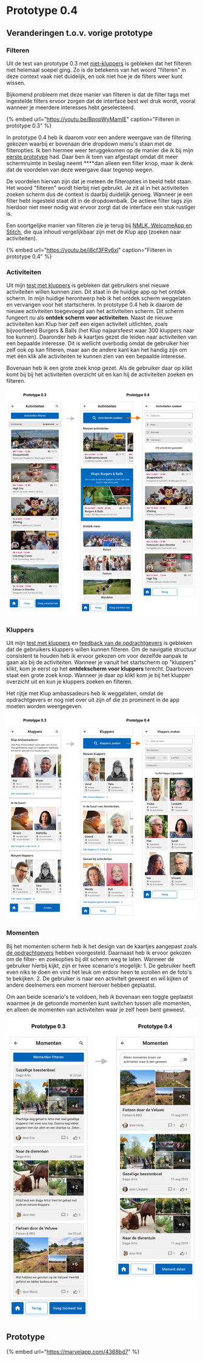 # Prototype 0.4

## Veranderingen t.o.v. vorige prototype

### Filteren

Uit de test van prototype 0.3 met [niet-kluppers](../prototype-0.3/test-niet-kluppers-+-resultaten.md) is gebleken dat het filteren niet helemaal soepel ging. Zo is de betekenis van het woord "filteren" in deze context vaak niet duidelijk, en ook niet hoe je de filters weer kunt wissen.

Bijkomend probleem met deze manier van filteren is dat de filter tags met ingestelde filters ervoor zorgen dat de interface best wel druk wordt, vooral wanneer je meerdere interesses hebt geselecteerd. 

{% embed url="https://youtu.be/BpopWyMamIE" caption="Filteren in prototype 0.3" %}

In prototype 0.4 heb ik daarom voor een andere weergave van de filtering gekozen waarbij er bovenaan drie dropdown menu's staan met de filteropties. Ik ben hiermee weer teruggekomen op de manier die ik bij mijn [eerste prototype](../prototype-0.1/) had. Daar ben ik toen van afgestapt omdat dit meer schermruimte in beslag neemt ****dan alleen een filter knop, maar ik denk dat de voordelen van deze weergave daar tegenop wegen.

De voordelen hiervan zijn dat je meteen de filteropties in beeld hebt staan. Het woord "filteren" wordt hierbij niet gebruikt. Je zit al in het activiteiten zoeken scherm dus de context is daarbij duidelijk genoeg. Wanneer je een filter hebt ingesteld staat dit in de dropdownbalk. De actieve filter tags zijn hierdoor niet meer nodig wat ervoor zorgt dat de interface een stuk rustiger is.

Een soortgelijke manier van filteren zie je terug bij [NMLK, WelcomeApp en Stitch](../../onderzoek-en-inzichten/content-filteren.md#nmlk), die qua inhoud vergelijkbaar zijn met de Klup app \(zoeken naar activiteiten\).

{% embed url="https://youtu.be/j8cf3FRv6xI" caption="Filteren in prototype 0.4" %}

### Activiteiten

Uit mijn [test met kluppers](../prototype-0.3/test-kluppers-+-resultaten.md) is gebleken dat gebruikers snel nieuwe activiteiten willen kunnen zien. Dit staat in de huidige app op het ontdek scherm. In mijn huidige herontwerp heb ik het ontdek scherm weggelaten en vervangen voor het startscherm. In prototype 0.4 heb ik daarom de nieuwe activiteiten toegevoegd aan het activiteiten scherm. Dit scherm fungeert nu als **ontdek scherm voor activiteiten**. Naast de nieuwe activiteiten kan Klup hier zelf een eigen activiteit uitlichten, zoals bijvoorbeeld Burgers & Balls \(het Klup najaarsfeest waar 300 kluppers naar toe kunnen\). Daaronder heb ik kaartjes gezet die leiden naar activiteiten van een bepaalde interesse. Dit is wellicht overbodig omdat de gebruiker hier zelf ook op kan filteren, maar aan de andere kant kan het handig zijn om met één klik alle activiteiten te kunnen zien van een bepaalde interesse.

Bovenaan heb ik een grote zoek knop gezet. Als de gebruiker daar op klikt komt bij bij het activiteiten overzicht uit en kan hij de activiteiten zoeken en filteren.

![](../../.gitbook/assets/p-0.3-vs-p-0.4-activiteiten.png)

### Kluppers

Uit mijn [test met kluppers](../prototype-0.3/test-kluppers-+-resultaten.md) en [feedback van de opdrachtgevers](../prototype-0.3/feedback-van-opdrachtgevers.md) is gebleken dat de gebruikers kluppers willen kunnen filteren. Om de navigatie structuur consistent te houden heb ik ervoor gekozen om voor dezelfde aanpak te gaan als bij de activiteiten. Wanneer je vanuit het startscherm op "kluppers" klikt, kom je eerst op het **ontdekscherm voor kluppers** terecht. Daarboven staat een grote zoek knop. Wanneer je daar op klikt kom je bij het klupper overzicht uit en kun je kluppers zoeken en filteren.

Het rijtje met Klup ambassadeurs heb ik weggelaten, omdat de opdrachtgevers er nog niet over uit zijn of die zo prominent in de app moeten worden weergegeven.

![](../../.gitbook/assets/p-0.3-vs-p-0.4-kluppers.png)

### Momenten

Bij het momenten scherm heb ik het design van de kaartjes aangepast zoals [de opdrachtgevers](../prototype-0.3/feedback-van-opdrachtgevers.md) hebben voorgesteld. Daarnaast heb ik ervoor gekozen om de filter- en zoekopties bij dit scherm weg te laten. Wanneer de gebruiker hierbij kijkt, zijn er twee scenario's mogelijk: 1. De gebruiker heeft even niks te doen en vind het leuk om erdoor heen te scrollen en de foto's te bekijken. 2. De gebruiker is naar een activiteit geweest en wil kijken of andere deelnemers een moment hierover hebben geplaatst.

Om aan beide scenario's te voldoen, heb ik bovenaan een toggle geplaatst waarmee je de getoonde momenten kunt switchen tussen alle momenten, en alleen de momenten van activiteiten waar je zelf heen bent geweest.

![](../../.gitbook/assets/p-0.3-vs-p-0.4-momenten.png)

## Prototype

{% embed url="https://marvelapp.com/4368bd7" %}



